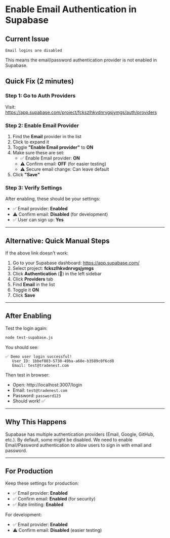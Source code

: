 # Enable Email Authentication in Supabase

## Current Issue
```
Email logins are disabled
```

This means the email/password authentication provider is not enabled in Supabase.

## Quick Fix (2 minutes)

### Step 1: Go to Auth Providers
Visit: https://app.supabase.com/project/fckszlhkvdnrvgsjymgs/auth/providers

### Step 2: Enable Email Provider
1. Find the **Email** provider in the list
2. Click to expand it
3. Toggle **"Enable Email provider"** to **ON**
4. Make sure these are set:
   - ✅ Enable Email provider: **ON**
   - ⚠️ Confirm email: **OFF** (for easier testing)
   - ⚠️ Secure email change: Can leave default
5. Click **"Save"**

### Step 3: Verify Settings
After enabling, these should be your settings:
- ✅ Email provider: **Enabled**
- ⚠️ Confirm email: **Disabled** (for development)
- ✅ User can sign up: **Yes**

---

## Alternative: Quick Manual Steps

If the above link doesn't work:

1. Go to your Supabase dashboard: https://app.supabase.com/
2. Select project: **fckszlhkvdnrvgsjymgs**
3. Click **Authentication** (🔐) in the left sidebar
4. Click **Providers** tab
5. Find **Email** in the list
6. Toggle it **ON**
7. Click **Save**

---

## After Enabling

Test the login again:

```bash
node test-supabase.js
```

You should see:
```
✅ Demo user login successful!
   User ID: 1bbef803-5738-49ba-a60e-b3589c0f6cd8
   Email: test@tradenest.com
```

Then test in browser:
- Open: http://localhost:3007/login
- Email: `test@tradenest.com`
- Password: `password123`
- Should work! ✅

---

## Why This Happens

Supabase has multiple authentication providers (Email, Google, GitHub, etc.).
By default, some might be disabled. We need to enable Email/Password authentication
to allow users to sign in with email and password.

---

## For Production

Keep these settings for production:
- ✅ Email provider: **Enabled**
- ✅ Confirm email: **Enabled** (for security)
- ✅ Rate limiting: **Enabled**

For development:
- ✅ Email provider: **Enabled**
- ⚠️ Confirm email: **Disabled** (easier testing)
